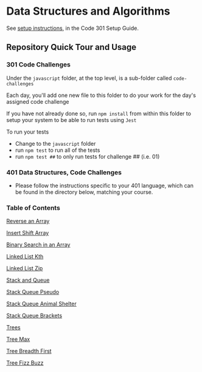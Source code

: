 # Data Structures and Algorithms

See [setup instructions](https://codefellows.github.io/setup-guide/code-301/2-code-challenges), in the Code 301 Setup Guide.

## Repository Quick Tour and Usage

### 301 Code Challenges

Under the `javascript` folder, at the top level, is a sub-folder called `code-challenges`

Each day, you'll add one new file to this folder to do your work for the day's assigned code challenge

If you have not already done so, run `npm install` from within this folder to setup your system to be able to run tests using `Jest`

To run your tests

- Change to the `javascript` folder
- run `npm test` to run all of the tests
- run `npm test ##` to only run tests for challenge ## (i.e. 01)

### 401 Data Structures, Code Challenges

- Please follow the instructions specific to your 401 language, which can be found in the directory below, matching your course.

### Table of Contents

[Reverse an Array](./javascript2/README.md)

[Insert Shift Array](./javascript/array-insert-shift/README.md)

[Binary Search in an Array](./javascript/array-binary-search/README.md)

[Linked List Kth](./javascript/linked-list-kth/README.md)

[Linked List Zip](./javascript/linked-list-zip/README.md)

[Stack and Queue](./javascript/stack-and-queue/README.md)

[Stack Queue Pseudo](./javascript/stack-queue-psuedo/README.md)

[Stack Queue Animal Shelter](./javascript/stack-queue-animal-shelter/README.md)

[Stack Queue Brackets](./javascript/stack-queue-brackets/README.md)

[Trees](./javascript/trees/README.md)

[Tree Max](./javascript/tree-max/README.md)

[Tree Breadth First](./javascript/tree-breadth-first/README.md)

[Tree Fizz Buzz](./javascript/tree-fizz-buzz/README.md)
